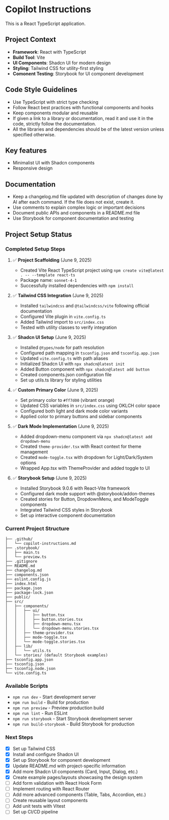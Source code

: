 # Copilot Instructions

<!-- Use this file to provide workspace-specific custom instructions to Copilot. For more details, visit https://code.visualstudio.com/docs/copilot/copilot-customization#_use-a-githubcopilotinstructionsmd-file -->

This is a React TypeScript application.

## Project Context
- **Framework**: React with TypeScript
- **Build Tool**: Vite
- **UI Components**: Shadcn UI for modern design
- **Styling**: Tailwind CSS for utility-first styling
- **Comonent Testing**: Storybook for UI component development

## Code Style Guidelines
- Use TypeScript with strict type checking
- Follow React best practices with functional components and hooks
- Keep components modular and reusable
- If given a link to a library or documentation, read it and use it in the code, strictly follow the documentation.
- All the libraries and dependencies should be of the latest version unless specified otherwise.

## Key features
- Minimalist UI with Shadcn components
- Responsive design

## Documentation
- Keep a changelog.md file updated with description of changes done by AI after each command. If the file does not exist, create it.
- Use comments to explain complex logic or important decisions
- Document public APIs and components in a README.md file
- Use Storybook for component documentation and testing

## Project Setup Status

### Completed Setup Steps
1. ✅ **Project Scaffolding** (June 9, 2025)
   - Created Vite React TypeScript project using `npm create vite@latest . -- --template react-ts`
   - Package name: `sonnet-4-1`
   - Successfully installed dependencies with `npm install`

2. ✅ **Tailwind CSS Integration** (June 9, 2025)
   - Installed `tailwindcss` and `@tailwindcss/vite` following official documentation
   - Configured Vite plugin in `vite.config.ts`
   - Added Tailwind import to `src/index.css`
   - Tested with utility classes to verify integration

3. ✅ **Shadcn UI Setup** (June 9, 2025)
   - Installed `@types/node` for path resolution
   - Configured path mapping in `tsconfig.json` and `tsconfig.app.json`
   - Updated `vite.config.ts` with path aliases
   - Initialized Shadcn UI with `npx shadcn@latest init`
   - Added Button component with `npx shadcn@latest add button`
   - Created components.json configuration file
   - Set up utils.ts library for styling utilities

4. ✅ **Custom Primary Color** (June 9, 2025)
   - Set primary color to `#ff7d00` (vibrant orange)
   - Updated CSS variables in `src/index.css` using OKLCH color space
   - Configured both light and dark mode color variants
   - Applied color to primary buttons and sidebar components

5. ✅ **Dark Mode Implementation** (June 9, 2025)
   - Added dropdown-menu component via `npx shadcn@latest add dropdown-menu`
   - Created `theme-provider.tsx` with React context for theme management
   - Created `mode-toggle.tsx` with dropdown for Light/Dark/System options
   - Wrapped App.tsx with ThemeProvider and added toggle to UI

6. ✅ **Storybook Setup** (June 9, 2025)
   - Installed Storybook 9.0.6 with React-Vite framework
   - Configured dark mode support with @storybook/addon-themes
   - Created stories for Button, DropdownMenu, and ModeToggle components
   - Integrated Tailwind CSS styles in Storybook
   - Set up interactive component documentation

### Current Project Structure
```
├── .github/
│   └── copilot-instructions.md
├── .storybook/
│   ├── main.ts
│   └── preview.ts
├── .gitignore
├── README.md
├── changelog.md
├── components.json
├── eslint.config.js
├── index.html
├── package.json
├── package-lock.json
├── public/
├── src/
│   ├── components/
│   │   ├── ui/
│   │   │   ├── button.tsx
│   │   │   ├── button.stories.tsx
│   │   │   ├── dropdown-menu.tsx
│   │   │   └── dropdown-menu.stories.tsx
│   │   ├── theme-provider.tsx
│   │   ├── mode-toggle.tsx
│   │   └── mode-toggle.stories.tsx
│   ├── lib/
│   │   └── utils.ts
│   └── stories/ (default Storybook examples)
├── tsconfig.app.json
├── tsconfig.json
├── tsconfig.node.json
└── vite.config.ts
```

### Available Scripts
- `npm run dev` - Start development server
- `npm run build` - Build for production
- `npm run preview` - Preview production build
- `npm run lint` - Run ESLint
- `npm run storybook` - Start Storybook development server
- `npm run build-storybook` - Build Storybook for production

### Next Steps
- [x] Set up Tailwind CSS
- [x] Install and configure Shadcn UI
- [x] Set up Storybook for component development
- [x] Update README.md with project-specific information
- [x] Add more Shadcn UI components (Card, Input, Dialog, etc.)
- [x] Create example pages/layouts showcasing the design system
- [ ] Add form validation with React Hook Form
- [ ] Implement routing with React Router
- [ ] Add more advanced components (Table, Tabs, Accordion, etc.)
- [ ] Create reusable layout components
- [ ] Add unit tests with Vitest
- [ ] Set up CI/CD pipeline
